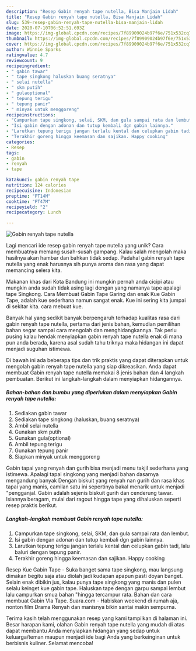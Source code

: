 ```yaml
---
description: "Resep Gabin renyah tape nutella, Bisa Manjain Lidah"
title: "Resep Gabin renyah tape nutella, Bisa Manjain Lidah"
slug: 539-resep-gabin-renyah-tape-nutella-bisa-manjain-lidah
date: 2020-07-10T06:52:51.693Z
image: https://img-global.cpcdn.com/recipes/7f89909024b97f6e/751x532cq70/gabin-renyah-tape-nutella-foto-resep-utama.jpg
thumbnail: https://img-global.cpcdn.com/recipes/7f89909024b97f6e/751x532cq70/gabin-renyah-tape-nutella-foto-resep-utama.jpg
cover: https://img-global.cpcdn.com/recipes/7f89909024b97f6e/751x532cq70/gabin-renyah-tape-nutella-foto-resep-utama.jpg
author: Winnie Sparks
ratingvalue: 4.7
reviewcount: 9
recipeingredient:
- " gabin tawar"
- " tape singkong haluskan buang seratnya"
- " selai nutella"
- " skm putih"
- " gulaoptional"
- " tepung terigu"
- " tepung panir"
- " minyak untuk menggoreng"
recipeinstructions:
- "Campurkan tape singkong, selai, SKM, dan gula sampai rata dan lembut."
- "Isi gabin dengan adonan dan tutup kembali dgn gabin lainnya."
- "Larutkan tepung terigu jangan terlalu kental dan celupkan gabin tadi, lalu baluri dengan tepung panir."
- "Terakhir goreng hingga keemasan dan sajikan. Happy cooking"
categories:
- Resep
tags:
- gabin
- renyah
- tape

katakunci: gabin renyah tape 
nutrition: 124 calories
recipecuisine: Indonesian
preptime: "PT14M"
cooktime: "PT47M"
recipeyield: "2"
recipecategory: Lunch

---
```



![Gabin renyah tape nutella](https://img-global.cpcdn.com/recipes/7f89909024b97f6e/751x532cq70/gabin-renyah-tape-nutella-foto-resep-utama.jpg)

Lagi mencari ide resep gabin renyah tape nutella yang unik? Cara membuatnya memang susah-susah gampang. Kalau salah mengolah maka hasilnya akan hambar dan bahkan tidak sedap. Padahal gabin renyah tape nutella yang enak harusnya sih punya aroma dan rasa yang dapat memancing selera kita.

Makanan khas dari Kota Bandung ini mungkin pernah anda cicipi atau mungkin anda sudah tidak asing lagi dengan yang namanya tape apalagi tape Singkong. Cara Membuat Gabin Tape Garing dan enak Kue Gabin Tape, adalah kue sederhana namun sangat enak. Kue ini sering kita jumpai di sekitar kita. cara mebuat kue.

Banyak hal yang sedikit banyak berpengaruh terhadap kualitas rasa dari gabin renyah tape nutella, pertama dari jenis bahan, kemudian pemilihan bahan segar sampai cara mengolah dan menghidangkannya. Tak perlu pusing kalau hendak menyiapkan gabin renyah tape nutella enak di mana pun anda berada, karena asal sudah tahu triknya maka hidangan ini dapat menjadi suguhan istimewa.


Di bawah ini ada beberapa tips dan trik praktis yang dapat diterapkan untuk mengolah gabin renyah tape nutella yang siap dikreasikan. Anda dapat membuat Gabin renyah tape nutella memakai 8 jenis bahan dan 4 langkah pembuatan. Berikut ini langkah-langkah dalam menyiapkan hidangannya.

<!--inarticleads1-->

##### Bahan-bahan dan bumbu yang diperlukan dalam menyiapkan Gabin renyah tape nutella:

1. Sediakan  gabin tawar
1. Sediakan  tape singkong (haluskan, buang seratnya)
1. Ambil  selai nutella
1. Gunakan  skm putih
1. Gunakan  gula(optional)
1. Ambil  tepung terigu
1. Gunakan  tepung panir
1. Siapkan  minyak untuk menggoreng


Gabin tapai yang renyah dan gurih bisa menjadi menu takjil sederhana yang istimewa. Apalagi tapai singkong yang menjadi bahan dasarnya mengandung banyak Dengan biskuit yang renyah nan gurih dan rasa khas tapai yang manis, camilan satu ini sepertinya bakal menarik untuk menjadi &#34;pengganjal. Gabin adalah sejenis biskuit gurih dan cenderung tawar. Isiannya beragam, mulai dari ragout hingga tape yang dihaluskan seperti resep praktis berikut. 

<!--inarticleads2-->

##### Langkah-langkah membuat Gabin renyah tape nutella:

1. Campurkan tape singkong, selai, SKM, dan gula sampai rata dan lembut.
1. Isi gabin dengan adonan dan tutup kembali dgn gabin lainnya.
1. Larutkan tepung terigu jangan terlalu kental dan celupkan gabin tadi, lalu baluri dengan tepung panir.
1. Terakhir goreng hingga keemasan dan sajikan. Happy cooking


Resep Kue Gabin Tape - Suka banget sama tape singkong, mau langsung dimakan begitu saja atau diolah jadi kudapan apapun pasti doyan banget. Selain enak dibikin jus, kalau punya tape singkong yang manis dan pulen selalu keinget kue gabin tape. Haluskan tape dengan garpu sampai lembut lalu campurkan smua bahan &#34;hingga tercampur rata. Bahan dan cara membuat Gabin Vla Tape. Suara.com - Habiskan weekend di rumah aja, nonton film Drama Renyah dan manisnya bikin santai makin sempurna. 

Terima kasih telah menggunakan resep yang kami tampilkan di halaman ini. Besar harapan kami, olahan Gabin renyah tape nutella yang mudah di atas dapat membantu Anda menyiapkan hidangan yang sedap untuk keluarga/teman maupun menjadi ide bagi Anda yang berkeinginan untuk berbisnis kuliner. Selamat mencoba!
